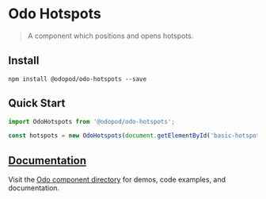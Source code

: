 # Odo Hotspots

> A component which positions and opens hotspots.

## Install

```shell
npm install @odopod/odo-hotspots --save
```

## Quick Start

```js
import OdoHotspots from '@odopod/odo-hotspots';

const hotspots = new OdoHotspots(document.getElementById('basic-hotspots'));
```

## [Documentation][permalink]

Visit the [Odo component directory][permalink] for demos, code examples, and documentation.

[permalink]: https://odopod.github.io/odo/odo-hotspots/
